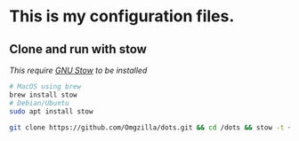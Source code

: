 # This is my configuration files.

## Clone and run with stow
*This require [GNU Stow](https://www.gnu.org/software/stow/) to be installed*
```bash
# MacOS using brew
brew install stow
# Debian/Ubuntu
sudo apt install stow
```
```bash
git clone https://github.com/Omgzilla/dots.git && cd /dots && stow -t ~/ .
```
